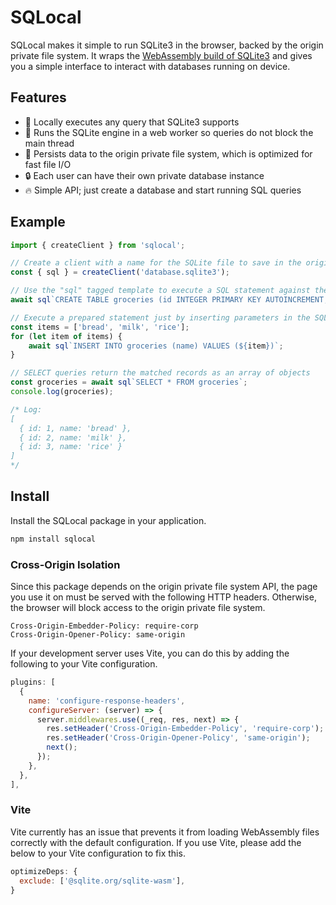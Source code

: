 # SQLocal

SQLocal makes it simple to run SQLite3 in the browser, backed by the origin private file system. It wraps the [WebAssembly build of SQLite3](https://sqlite.org/wasm/doc/trunk/index.md) and gives you a simple interface to interact with databases running on device.

## Features

- 🔎 Locally executes any query that SQLite3 supports
- 🧵 Runs the SQLite engine in a web worker so queries do not block the main thread
- 📂 Persists data to the origin private file system, which is optimized for fast file I/O
- 🔒 Each user can have their own private database instance
- 🔥 Simple API; just create a database and start running SQL queries

## Example

```typescript
import { createClient } from 'sqlocal';

// Create a client with a name for the SQLite file to save in the origin private file system
const { sql } = createClient('database.sqlite3');

// Use the "sql" tagged template to execute a SQL statement against the SQLite database
await sql`CREATE TABLE groceries (id INTEGER PRIMARY KEY AUTOINCREMENT, name TEXT)`;

// Execute a prepared statement just by inserting parameters in the SQL string
const items = ['bread', 'milk', 'rice'];
for (let item of items) {
	await sql`INSERT INTO groceries (name) VALUES (${item})`;
}

// SELECT queries return the matched records as an array of objects
const groceries = await sql`SELECT * FROM groceries`;
console.log(groceries);

/* Log:
[
  { id: 1, name: 'bread' },
  { id: 2, name: 'milk' },
  { id: 3, name: 'rice' }
]
*/
```

## Install

Install the SQLocal package in your application.

```sh
npm install sqlocal
```

### Cross-Origin Isolation

Since this package depends on the origin private file system API, the page you use it on must be served with the following HTTP headers. Otherwise, the browser will block access to the origin private file system.

```
Cross-Origin-Embedder-Policy: require-corp
Cross-Origin-Opener-Policy: same-origin
```

If your development server uses Vite, you can do this by adding the following to your Vite configuration.

```javascript
plugins: [
  {
    name: 'configure-response-headers',
    configureServer: (server) => {
      server.middlewares.use((_req, res, next) => {
        res.setHeader('Cross-Origin-Embedder-Policy', 'require-corp');
        res.setHeader('Cross-Origin-Opener-Policy', 'same-origin');
        next();
      });
    },
  },
],
```

### Vite

Vite currently has an issue that prevents it from loading WebAssembly files correctly with the default configuration. If you use Vite, please add the below to your Vite configuration to fix this.

```javascript
optimizeDeps: {
  exclude: ['@sqlite.org/sqlite-wasm'],
}
```
